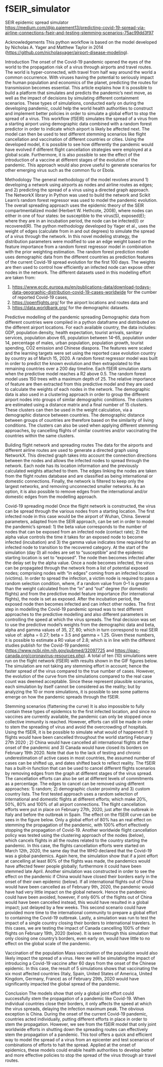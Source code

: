 # fSEIR_simulator
SEIR epidemic spread simulator
https://medium.com/@jp.paiement13/predicting-covid-19-spread-via-airline-connections-fseir-and-testing-stemming-scenarios-75ac99dd3f97


Acknowledgements
This python workflow is based on the model developed by Nicholas A. Yager and Matthew Taylor in 2014 (https://github.com/nicholasyager/airport-disease-modeling).

Introduction
The onset of the Covid-19 pandemic opened the eyes of the world to the propagation risk of a virus through airports and travel routes. The world is hyper-connected, with travel from half way around the world a common occurrence. With viruses having the potential to seriously impact the human population and economics of the planet, predicting the routes for transmission becomes essential. This article explains how it is possible to build a platform that simulates and predicts the pandemic’s next move, as well as the impact of decisions by simulating different containment scenarios. These types of simulations, conducted early on during the developing pandemic, could help the world health authorities to construct and implement better policies in order to simulate a global effort to stop the spread of a virus.
This workflow (fSEIR) simulates the spread of a virus from a starting airport using demographic data combined with a random forest predictor in order to indicate which airport is likely be affected next. The model can then be used to test different stemming scenarios like flight cancellation and vaccination of different countries or cities.
Using the developed model, it is possible to see how differently the pandemic would have evolved if different flight cancellation strategies were employed at a global scale. Furthermore, it is also possible to see the effect of the introduction of a vaccine at different stages of the evolution of the pandemic.
This approach would also prove useful to generate scenarios for other emerging virus such as the common flu or Ebola.

Methodology
The general methodology of the model revolves around 1) developing a network using airports as nodes and airline routes as edges; and 2) predicting the spread of a virus using a directed graph approach. The NetworkX library in Python was used to build the network and Scikit Learn’s random forest regressor was used to model the pandemic evolution. The overall spreading approach uses the epidemic theory of the SEIR compartmentalized model (Herbert W. Hethcote, 2008), where nodes can either in one of four states: be susceptible to the virus(S), exposed(E); where they are in an incubation period, the node can be infected(I) or recovered(R). The python methodology developed by Yager et al., uses the weight of edges (calculate from in and out degrees) to simulate the spread of a virus through the network. In this novel modeling strategy, the distribution parameters were modified to use an edge weight based on the feature importance from a random forest regressor model in combination with the prior weighting estimation. The random forest prediction model uses demographic data from the different countries as prediction features of the current Covid-19 spread evolution for the first 100 days. The weights are then used to control how efficiently an infected node can expose other nodes in the network.
The different datasets used in this modelling effort are taken from:
1. https://www.ecdc.europa.eu/en/publications-data/download-todays-data-geographic-distribution-covid-19-cases-worldwide for the cumber of reported Covid-19 cases,
2. https://openflights.org/ for the airport locations and routes data and
3. https://data.worldbank.org/ for the demographic datasets.

Predictive modelling of the pandemic spreading
Demographic data from different countries were compiled in a python dataframe and distributed on the different airport locations. For each available country, the data includes: GDP, population density, health expectation, tourist arrivals, sanitary services, population above 65, population between 14–65, population under 14, percentage of males, urban population, population growth, tourist spending, CO2 emission and Chinese diaspora. The features were scaled and the learning targets were set using the reported case evolution country by country as of March 15, 2020. A random forest regressor model was built in order to predict the known evolution and then extrapolated to the remaining countries over a 200 day timeline. Each fSEIR simulation starts when the predictive model reaches a R2 above 0.5. The random forest model uses 150 trees with a maximum depth of 25. The relative importance of feature are then extracted from this predictive model and they are used to calculate the weights of each nodes in the network. The demographic data is also used in a clustering approach in order to group the different airport nodes into groups of similar demographic conditions. The clusters are estimated using a distance matrix and a final number of 15 clusters. These clusters can then be used in the weight calculation, via a demographic distance between countries. The demographic distance between groups of countries are therefore based on the similarity of living conditions. The clusters can also be used when applying different stemming approaches, by cancelling flights of similar countries and/or vaccinating the countries within the same clusters.

Building flight network and spreading routes
The data for the airports and different airline routes are used to generate a directed graph using NetworkX. This directed graph takes into account the connection directions between the nodes and allows the infected nodes to spread through the network. Each node has its location information and the previously calculated weights attached to them. The edges linking the nodes are taken from the flight routes database and are classified as being international or domestic connections. Finally, the network is filtered to keep only the largest networks, and removing unconnected smaller networks. As an option, it is also possible to remove edges from the international and/or domestic edges from the modelling approach.

Covid-19 spreading model
Once the flight network is constructed, the virus can be spread through the various nodes from a starting location. The first infected node in this case would be the airport of Wuhan, China. Several parameters, adapted from the SEIR approach, can be set in order to model the pandemic’s spread: 1) the beta value corresponds to the number of nodes that can be exposed from an infected node (contact rate); 2) the alpha value controls the time it takes for an exposed node to become infected (incubation) and 3) the gamma value indicates time required for an infected node to transition to the recovered category. At the start of the simulation (day 0) all nodes are set to “susceptible” and the epidemic starting location is set to “exposed”. The node then becomes infected after the delay set by the alpha value. Once a node becomes infected, the virus can be propagated through the network from a list of potential exposed nodes; comprising nodes with “in edges” coming from an infected location (victims). In order to spread the infection, a victim node is required to pass a random selection condition, where, if a random value from 0–1 is greater than the weight calculated from the “in” and “out” degree (for domestic flights) and from the predictive model feature importance (for international flights), the node is set as exposed. After the incubation period, the exposed node then becomes infected and can infect other nodes.
The first step in modelling the Covid-19 pandemic spread was to test different approaches to the predictive modelling and also different parameters in controlling the speed at which the virus spreads. The final decision was set to use the predictive model’s weights from the demographic data and beta, alpha and gamma values of 35, 27, 80; which in turn correspond to real SEIR value of:
alpha = 0.27;
beta = 3.5 and
gamma = 1.25.
Given these numbers, it is possible to estimate a R0 value of 2.8; which is in line with the different studies publish for the Covid-19 pandemic (https://www.ncbi.nlm.nih.gov/pubmed/32097725 and https://ipac-canada.org/coronavirus-resources.php).
A total of ten (10) simulations were run on the flight network (fSEIR) with results shown in the GIF figures below. The simulation are not taking any stemming effort in account; hence the faster spread of the virus compared to the true number of cases. However, the evolution of the curve from the simulations compared to the real case count was deemed acceptable. Since these represent plausible scenarios, each simulation by itself cannot be considered as the reality; but by analyzing the 10 or more simulations, it is possible to see some patterns emerge on how the pandemic spreads through the fSEIR.

Stemming scenarios (flattening the curve)
It is also impossible to fully contain these types of epidemics to the first infected location, and since no vaccines are currently available, the pandemic can only be stopped once collective immunity is reached. However, efforts can still be made in order to stem the spreading of virus and avoid the overcrowding of hospitals. Using the fSEIR, it is be possible to simulate what would of happened if: 1) flights would have been cancelled throughout the world starting February 27th 2020 ; 2) China would have cancelled all international flights at the onset of the pandemic and 3) Canada would have closed its borders on February 19th 2020.
Note that due to the lack of testing and chronic underestimation of active cases in most countries, the assumed number of cases can be shifted up, and dates shifted back to reflect reality.
The fSEIR has a built-in function that can be used to cancel different flights scenarios by removing edges from the graph at different stages of the virus spread. The cancellation efforts can also be set at different levels of commitments as a percentage. The edges to cancel can be removed using different approaches: 1) random; 2) demographic cluster proximity and 3) custom country lists.
The first tested approach uses a random selection of international and domestic flights at different efforts; which make 20%, 50%, 80% and 100% of all airport connections. The flight cancellation efforts were put in place on February 27th, 2020, just after the outbreak in Italy and before the outbreak in Spain. The effect on the fSEIR curve can be sees in the figure below. Only a global effort of 80% has an real effect on stemming the propagation of the pandemic, with 100% effort effectively stopping the propagation of Covid-19. Another worldwide flight cancellation policy was tested using the clustering approach of the nodes (below), which cancels flights in all the routes related to the country starting the pandemic. In this case, the flights cancellation efforts were started on March 12th, 2020, the same day that the WHO declared that the Covid-19 was a global pandemics. Again here, the simulation show that if a joint effort at cancelling at least 80% of the flights was made, the pandemics would have affected fewer people globally; furthermore it could have been stemmed late April. 
Another simulation was constructed in order to see the effect on the pandemic if China would have closed their borders early in the onset of their own epidemic (below). If all international flights out of China would have been cancelled as of February 9th, 2020, the pandemic would have had very little impact on the global network. Hence the pandemic could have been avoided, however, if only 60% of the flights out of China would have been cancelled instead, this would have resulted in a global impact; just delayed by a few weeks. This second scenario could have provided more time to the international community to prepare a global effort to containing the Covid-19 outbreak.
Lastly, a simulation was run to test the impact of a single country closing their borders to international travelers. In this cases, we are testing the impact of Canada cancelling 100% of their flights on February 19th, 2020 (below). It is seen through this simulation that only closing one country’s borders, even early on, would have little to no effect on the global scale of the pandemic.

Vaccination of the population
Mass vaccination of the population would also likely impact the spread of a virus. Here we will be simulating the impact of introducing a Covid-19 vaccine after 60 days from the onset of the Chinese epidemic. In this case, the result of 5 simulations shows that vaccinating the six most affected countries (Italy, Spain, United States of America, United Kingdom, Germany, France) as of February 29th, 2020 would have significantly impacted the global spread of the pandemic.

Conclusion
The models show that only a global joint effort could successfully stem the propagation of a pandemic like Covid-19. When individual countries close their borders, it only affects the speed at which the virus spreads, delaying the infection maximum peak. The obvious exception is China.
During the onset of the current Covid-19 pandemic, countries acted individually, putting different efforts in place in order to stem the propagation. However, we see from the fSEIR model that only joint worldwide efforts in shutting down the spreading routes can effectively stem the propagation of a pandemic.
This tool offers a quick and efficient way to model the spread of a virus from an epicenter and test scenarios of combinations of efforts to halt the spread. Applied at the onset of epidemics, these models could enable health authorities to develop better and more effective policies to stop the spread of the virus through air travel routes.
